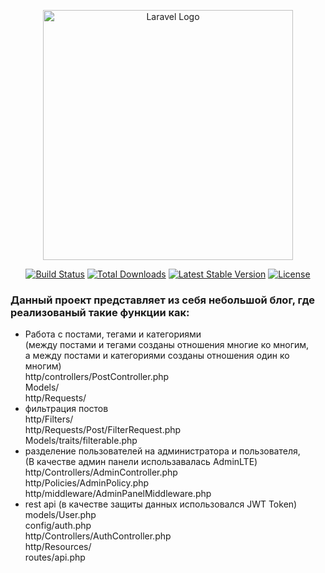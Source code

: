 <p align="center"><a href="https://laravel.com" target="_blank"><img src="https://raw.githubusercontent.com/laravel/art/master/logo-lockup/5%20SVG/2%20CMYK/1%20Full%20Color/laravel-logolockup-cmyk-red.svg" width="400" alt="Laravel Logo"></a></p>

<p align="center">
<a href="https://github.com/laravel/framework/actions"><img src="https://github.com/laravel/framework/workflows/tests/badge.svg" alt="Build Status"></a>
<a href="https://packagist.org/packages/laravel/framework"><img src="https://img.shields.io/packagist/dt/laravel/framework" alt="Total Downloads"></a>
<a href="https://packagist.org/packages/laravel/framework"><img src="https://img.shields.io/packagist/v/laravel/framework" alt="Latest Stable Version"></a>
<a href="https://packagist.org/packages/laravel/framework"><img src="https://img.shields.io/packagist/l/laravel/framework" alt="License"></a>
</p>

<h3>Данный проект представляет из себя небольшой блог, где реализованый такие функции как:</h3>

<ul>
    <li>Работа с постами, тегами и категориями <br>
        (между постами и тегами созданы отношения многие ко многим, <br> 
        а между постами и категориями созданы отношения один ко многим) <br>
        http/controllers/PostController.php <br>
        Models/ <br>
        http/Requests/ <br>
    </li>
    <li>фильтрация постов <br>
        http/Filters/ <br>
        http/Requests/Post/FilterRequest.php <br>
        Models/traits/filterable.php
    </li>
    <li>разделение пользователей на администратора и пользователя, <br>
        (В качестве админ панели использавалась AdminLTE) <br>
        http/Controllers/AdminController.php <br>
        http/Policies/AdminPolicy.php <br>
        http/middleware/AdminPanelMiddleware.php
    </li>
    <li>rest api
        (в качестве защиты данных использовался JWT Token) <br>
        models/User.php <br>
        config/auth.php <br>
        http/Controllers/AuthController.php <br>
        http/Resources/ <br>
        routes/api.php <br>
    </li>
</ul>

